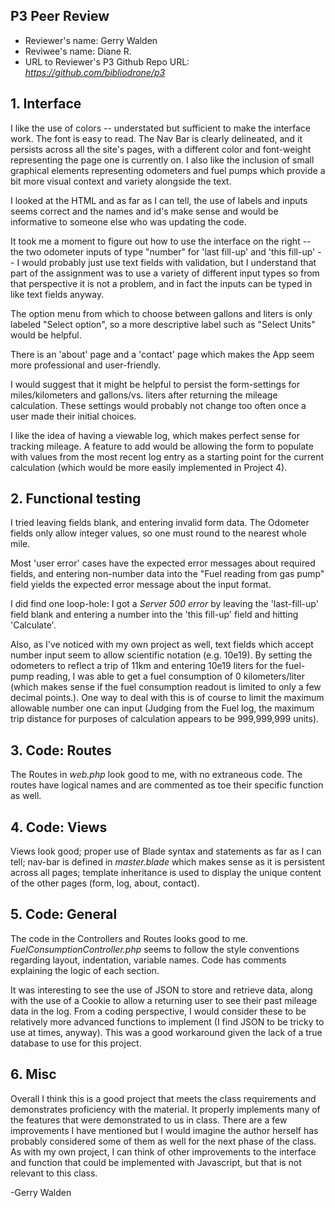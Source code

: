 ## P3 Peer Review

+ Reviewer's name: Gerry Walden
+ Reviwee's name: Diane R.
+ URL to Reviewer's P3 Github Repo URL: *<https://github.com/bibliodrone/p3>*

## 1. Interface
I like the use of colors  -- understated but sufficient to make the interface work. The font is easy to read. The Nav Bar is clearly delineated, and it persists across all the site's pages, with a different color and font-weight representing the page one is currently on. I also like the inclusion of small graphical elements representing odometers and fuel pumps which provide a bit more visual context and variety alongside the text.

I looked at the HTML and as far as I can tell, the use of labels and inputs seems correct and the names and id's make sense and would be informative to someone else who was updating the code. 

It took me a moment to figure out how to use the interface on the right -- the two odometer inputs of type "number" for 'last fill-up' and 'this fill-up' -- I would probably just use text fields with validation, but I understand that part of the assignment was to use a variety of different input types so from that perspective it is not a problem, and in fact the inputs can be typed in like text fields anyway. 

The option menu from which to choose between gallons and liters is only labeled "Select option", so a more descriptive label such as "Select Units" would be helpful. 

There is an 'about' page and a 'contact' page which makes the App seem more professional and user-friendly. 

I would suggest that it might be helpful to persist the form-settings for miles/kilometers and gallons/vs. liters after returning the mileage calculation. These settings would probably not change too often once a user made their initial choices. 

I like the idea of having a viewable log, which makes perfect sense for tracking mileage. A feature to add would be allowing the form to populate with values from the most recent log entry as a starting point for the current calculation (which would be more easily implemented in Project 4).


## 2. Functional testing
I tried leaving fields blank, and entering invalid form data. The Odometer fields only allow integer values, so one must round to the nearest whole mile. 

Most 'user error' cases have the expected error messages about required fields, and entering non-number data into the "Fuel reading from gas pump" field yields the expected error message about the input format.

I did find one loop-hole: I got a *Server 500 error* by leaving the 'last-fill-up' field blank and entering a number into the 'this fill-up' field and hitting 'Calculate'.

Also, as I've noticed with my own project as well, text fields which accept number input seem to allow scientific notation (e.g. 10e19). By setting the odometers to reflect a trip of 11km and entering 10e19 liters for the fuel-pump reading, I was able to get a fuel consumption of 0 kilometers/liter (which makes sense if the fuel consumption readout is limited to only a few decimal points.). One way to deal with this is of course to limit the maximum allowable number one can input (Judging from the Fuel log, the maximum trip distance for purposes of calculation appears to be 999,999,999 units). 

## 3. Code: Routes
The Routes in _web.php_ look good to me, with no extraneous code. The routes have logical names and are commented as toe their specific function as well. 

## 4. Code: Views
Views look good; proper use of Blade syntax and statements as far as I can tell; nav-bar is defined in _master.blade_ which makes sense as it is persistent across all pages; template inheritance is used to display the unique content of the other pages (form, log, about, contact).

## 5. Code: General
The code in the Controllers and Routes looks good to me. _FuelConsumptionController.php_ seems to follow the style conventions regarding layout, indentation, variable names. Code has comments explaining the logic of each section. 

It was interesting to see the use of JSON to store and retrieve data, along with the use of a Cookie to allow a returning user to see their past mileage data in the log. From a coding perspective, I would consider these to be relatively more advanced functions to implement (I find JSON to be tricky to use at times, anyway). This was a good workaround given the lack of a true database to use for this project. 

## 6. Misc
Overall I think this is a good project that meets the class requirements and demonstrates proficiency with the material. It properly implements many of the features that were demonstrated to us in class. There are a few improvements I have mentioned but I would imagine the author herself has probably considered some of them as well for the next phase of the class. 
As with my own project, I can think of other improvements to the interface and function that could be implemented with Javascript, but that is not relevant to this class.

-Gerry Walden
